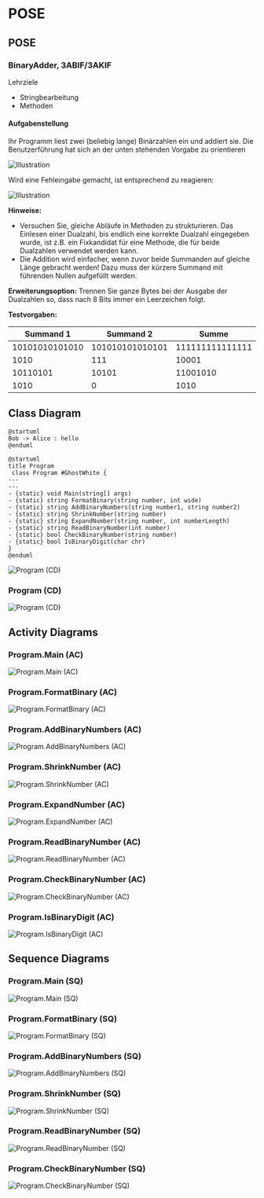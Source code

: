 # POSE

## POSE

### BinaryAdder, 3ABIF/3AKIF

Lehrziele

- Stringbearbeitung
- Methoden

#### Aufgabenstellung

Ihr Programm liest zwei (beliebig lange) Binärzahlen ein und addiert sie. Die Benutzerführung hat sich an der unten stehenden Vorgabe zu orientieren

![Illustration](Task.002.png)

Wird eine Fehleingabe gemacht, ist entsprechend zu reagieren:

![Illustration](Task.003.png)

**Hinweise:**

- Versuchen  Sie,  gleiche  Abläufe  in  Methoden  zu  strukturieren.  Das  Einlesen  einer  Dualzahl,  bis endlich eine korrekte Dualzahl eingegeben wurde, ist z.B. ein Fixkandidat für eine Methode, die für beide Dualzahlen verwendet werden kann.
- Die Addition wird einfacher, wenn zuvor beide Summanden auf gleiche Länge gebracht werden! Dazu muss der kürzere Summand mit führenden Nullen aufgefüllt werden.

**Erweiterungsoption:** Trennen Sie ganze Bytes bei der Ausgabe der Dualzahlen so, dass nach 8 Bits immer ein Leerzeichen folgt.

**Testvorgaben:**

|**Summand 1**  |**Summand 2**   |**Summe**       |
| -             | -              | -              |
|10101010101010 |101010101010101 |111111111111111 |
|1010           |111             |10001           |
|10110101       |10101           |11001010        |
|1010           |0               |1010            |

## Class Diagram

```plantuml
@startuml
Bob -> Alice : hello
@enduml
```

```plantuml
@startuml
title Program
 class Program #GhostWhite {
---
---
- {static} void Main(string[] args)
- {static} string FormatBinary(string number, int wide)
- {static} string AddBinaryNumbers(string number1, string number2)
- {static} string ShrinkNumber(string number)
- {static} string ExpandNumber(string number, int numberLength)
- {static} string ReadBinaryNumber(int number)
- {static} bool CheckBinaryNumber(string number)
- {static} bool IsBinaryDigit(char chr)
}
@enduml
```

![Program (CD)](diagrams/cd_Program.puml)

### Program (CD)

![Program (CD)](http://www.plantuml.com/plantuml/proxy?cache=no&src=https://raw.githubusercontent.com/leoggehrer/2324-34_ABIF_ACIF_POSE/master/BinaryAdder.ConApp/diagrams/cd_Program.puml)

## Activity Diagrams

### Program.Main (AC)

![Program.Main (AC)](http://www.plantuml.com/plantuml/proxy?cache=no&src=https://raw.githubusercontent.com/leoggehrer/2324-34_ABIF_ACIF_POSE/master/BinaryAdder.ConApp/diagrams/ac_Program_Main.puml)

### Program.FormatBinary (AC)

![Program.FormatBinary (AC)](http://www.plantuml.com/plantuml/proxy?cache=no&src=https://raw.githubusercontent.com/leoggehrer/2324-34_ABIF_ACIF_POSE/master/BinaryAdder.ConApp/diagrams/ac_Program_FormatBinary.puml)

### Program.AddBinaryNumbers (AC)

![Program.AddBinaryNumbers (AC)](http://www.plantuml.com/plantuml/proxy?cache=no&src=https://raw.githubusercontent.com/leoggehrer/2324-34_ABIF_ACIF_POSE/master/BinaryAdder.ConApp/diagrams/ac_Program_AddBinaryNumbers.puml)

### Program.ShrinkNumber (AC)

![Program.ShrinkNumber (AC)](http://www.plantuml.com/plantuml/proxy?cache=no&src=https://raw.githubusercontent.com/leoggehrer/2324-34_ABIF_ACIF_POSE/master/BinaryAdder.ConApp/diagrams/ac_Program_ShrinkNumber.puml)

### Program.ExpandNumber (AC)

![Program.ExpandNumber (AC)](http://www.plantuml.com/plantuml/proxy?cache=no&src=https://raw.githubusercontent.com/leoggehrer/2324-34_ABIF_ACIF_POSE/master/BinaryAdder.ConApp/diagrams/ac_Program_ExpandNumber.puml)

### Program.ReadBinaryNumber (AC)

![Program.ReadBinaryNumber (AC)](http://www.plantuml.com/plantuml/proxy?cache=no&src=https://raw.githubusercontent.com/leoggehrer/2324-34_ABIF_ACIF_POSE/master/BinaryAdder.ConApp/diagrams/ac_Program_ReadBinaryNumber.puml)

### Program.CheckBinaryNumber (AC)

![Program.CheckBinaryNumber (AC)](http://www.plantuml.com/plantuml/proxy?cache=no&src=https://raw.githubusercontent.com/leoggehrer/2324-34_ABIF_ACIF_POSE/master/BinaryAdder.ConApp/diagrams/ac_Program_CheckBinaryNumber.puml)

### Program.IsBinaryDigit (AC)

![Program.IsBinaryDigit (AC)](http://www.plantuml.com/plantuml/proxy?cache=no&src=https://raw.githubusercontent.com/leoggehrer/2324-34_ABIF_ACIF_POSE/master/BinaryAdder.ConApp/diagrams/ac_Program_IsBinaryDigit.puml)

## Sequence Diagrams

### Program.Main (SQ)

![Program.Main (SQ)](http://www.plantuml.com/plantuml/proxy?cache=no&src=https://raw.githubusercontent.com/leoggehrer/2324-34_ABIF_ACIF_POSE/master/BinaryAdder.ConApp/diagrams/sq_Program_Main.puml)

### Program.FormatBinary (SQ)

![Program.FormatBinary (SQ)](http://www.plantuml.com/plantuml/proxy?cache=no&src=https://raw.githubusercontent.com/leoggehrer/2324-34_ABIF_ACIF_POSE/master/BinaryAdder.ConApp/diagrams/sq_Program_FormatBinary.puml)

### Program.AddBinaryNumbers (SQ)

![Program.AddBinaryNumbers (SQ)](http://www.plantuml.com/plantuml/proxy?cache=no&src=https://raw.githubusercontent.com/leoggehrer/2324-34_ABIF_ACIF_POSE/master/BinaryAdder.ConApp/diagrams/sq_Program_AddBinaryNumbers.puml)

### Program.ShrinkNumber (SQ)

![Program.ShrinkNumber (SQ)](http://www.plantuml.com/plantuml/proxy?cache=no&src=https://raw.githubusercontent.com/leoggehrer/2324-34_ABIF_ACIF_POSE/master/BinaryAdder.ConApp/diagrams/sq_Program_ShrinkNumber.puml)

### Program.ReadBinaryNumber (SQ)

![Program.ReadBinaryNumber (SQ)](http://www.plantuml.com/plantuml/proxy?cache=no&src=https://raw.githubusercontent.com/leoggehrer/2324-34_ABIF_ACIF_POSE/master/BinaryAdder.ConApp/diagrams/sq_Program_ReadBinaryNumber.puml)

### Program.CheckBinaryNumber (SQ)

![Program.CheckBinaryNumber (SQ)](http://www.plantuml.com/plantuml/proxy?cache=no&src=https://raw.githubusercontent.com/leoggehrer/2324-34_ABIF_ACIF_POSE/master/BinaryAdder.ConApp/diagrams/sq_Program_CheckBinaryNumber.puml)
